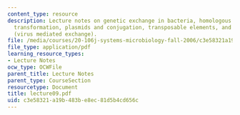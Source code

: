 ```yaml
---
content_type: resource
description: Lecture notes on genetic exchange in bacteria, homologous recombination,
  transformation, plasmids and conjugation, transposable elements, and transduction
  (virus mediated exchange).
file: /media/courses/20-106j-systems-microbiology-fall-2006/c3e58321a19b483be8ec81d5b4cd656c_lecture09.pdf
file_type: application/pdf
learning_resource_types:
- Lecture Notes
ocw_type: OCWFile
parent_title: Lecture Notes
parent_type: CourseSection
resourcetype: Document
title: lecture09.pdf
uid: c3e58321-a19b-483b-e8ec-81d5b4cd656c
---
```

